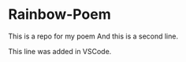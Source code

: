 # Rainbow-Poem
This is a repo for my poem
And this is a second line.

This line was added in VSCode.
